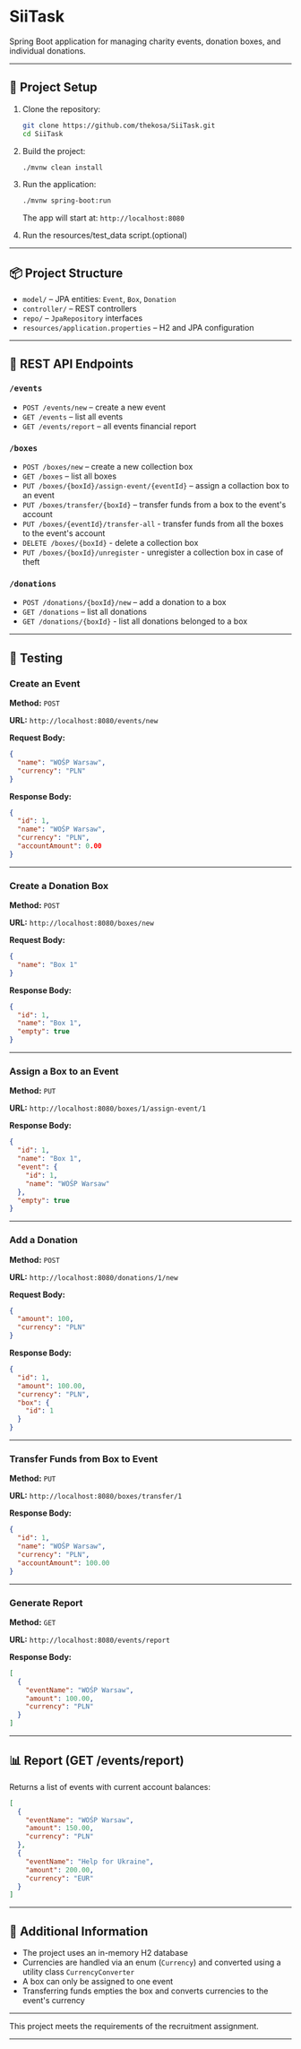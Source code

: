 # SiiTask

Spring Boot application for managing charity events, donation boxes, and individual donations.

---

## 🚀 Project Setup

1. Clone the repository:

   ```bash
   git clone https://github.com/thekosa/SiiTask.git
   cd SiiTask
   ```

2. Build the project:

   ```bash
   ./mvnw clean install
   ```

3. Run the application:

   ```bash
   ./mvnw spring-boot:run
   ```

   The app will start at: `http://localhost:8080`


4. Run the resources/test_data script.(optional)

---

## 📦 Project Structure

* `model/` – JPA entities: `Event`, `Box`, `Donation`
* `controller/` – REST controllers
* `repo/` – `JpaRepository` interfaces
* `resources/application.properties` – H2 and JPA configuration

---

## 🔗 REST API Endpoints

### `/events`

* `POST /events/new` – create a new event
* `GET /events` – list all events
* `GET /events/report` – all events financial report

### `/boxes`

* `POST /boxes/new` – create a new collection box
* `GET /boxes` – list all boxes
* `PUT /boxes/{boxId}/assign-event/{eventId}` – assign a collaction box to an event
* `PUT /boxes/transfer/{boxId}` – transfer funds from a box to the event's account
* `PUT /boxes/{eventId}/transfer-all` - transfer funds from all the boxes to the event's account
* `DELETE /boxes/{boxId}` - delete a collection box
* `PUT /boxes/{boxId}/unregister` - unregister a collection box in case of theft

### `/donations`

* `POST /donations/{boxId}/new` – add a donation to a box
* `GET /donations` – list all donations
* `GET /donations/{boxId}` - list all donations belonged to a box

---

## 🧪 Testing

### Create an Event

**Method:** `POST`

**URL:** `http://localhost:8080/events/new`

**Request Body:**

```json
{
  "name": "WOŚP Warsaw",
  "currency": "PLN"
}
```

**Response Body:**

```json
{
  "id": 1,
  "name": "WOŚP Warsaw",
  "currency": "PLN",
  "accountAmount": 0.00
}
```

---

### Create a Donation Box

**Method:** `POST`

**URL:** `http://localhost:8080/boxes/new`

**Request Body:**

```json
{
  "name": "Box 1"
}
```

**Response Body:**

```json
{
  "id": 1,
  "name": "Box 1",
  "empty": true
}
```

---

### Assign a Box to an Event

**Method:** `PUT`

**URL:** `http://localhost:8080/boxes/1/assign-event/1`

**Response Body:**

```json
{
  "id": 1,
  "name": "Box 1",
  "event": {
    "id": 1,
    "name": "WOŚP Warsaw"
  },
  "empty": true
}
```

---

### Add a Donation

**Method:** `POST`

**URL:** `http://localhost:8080/donations/1/new`

**Request Body:**

```json
{
  "amount": 100,
  "currency": "PLN"
}
```

**Response Body:**

```json
{
  "id": 1,
  "amount": 100.00,
  "currency": "PLN",
  "box": {
    "id": 1
  }
}
```

---

### Transfer Funds from Box to Event

**Method:** `PUT`

**URL:** `http://localhost:8080/boxes/transfer/1`

**Response Body:**

```json
{
  "id": 1,
  "name": "WOŚP Warsaw",
  "currency": "PLN",
  "accountAmount": 100.00
}
```

---

### Generate Report

**Method:** `GET`

**URL:** `http://localhost:8080/events/report`

**Response Body:**

```json
[
  {
    "eventName": "WOŚP Warsaw",
    "amount": 100.00,
    "currency": "PLN"
  }
]
```

---


## 📊 Report (GET /events/report)

Returns a list of events with current account balances:

```json
[
  {
    "eventName": "WOŚP Warsaw",
    "amount": 150.00,
    "currency": "PLN"
  },
  {
    "eventName": "Help for Ukraine",
    "amount": 200.00,
    "currency": "EUR"
  }
]
```

---

## 🧾 Additional Information

* The project uses an in-memory H2 database
* Currencies are handled via an enum (`Currency`) and converted using a utility class `CurrencyConverter`
* A box can only be assigned to one event
* Transferring funds empties the box and converts currencies to the event's currency

---

This project meets the requirements of the recruitment assignment.

---
